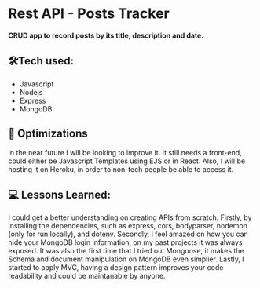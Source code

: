 # Rest API - Posts Tracker

**CRUD app to record posts by its title, description and date.**

## 🛠️Tech used:

- Javascript
- Nodejs
- Express
- MongoDB

## 🚀 Optimizations

In the near future I will be looking to improve it. It still needs a front-end, could either be Javascript Templates using EJS or in React. Also, I will be hosting it on Heroku, in order to non-tech people be able to access it.

## 💻 Lessons Learned:

I could get a better understanding on creating APIs from scratch. Firstly, by installing the dependencies, such as express, cors, bodyparser, nodemon (only for run locally), and dotenv. Secondly, I feel amazed on how you can hide your MongoDB login information, on my past projects it was always exposed. It was also the first time that I tried out Mongoose, it makes the Schema and document manipulation on MongoDB even simplier. Lastly, I started to apply MVC, having a design pattern improves your code readability and could be maintanable by anyone.
